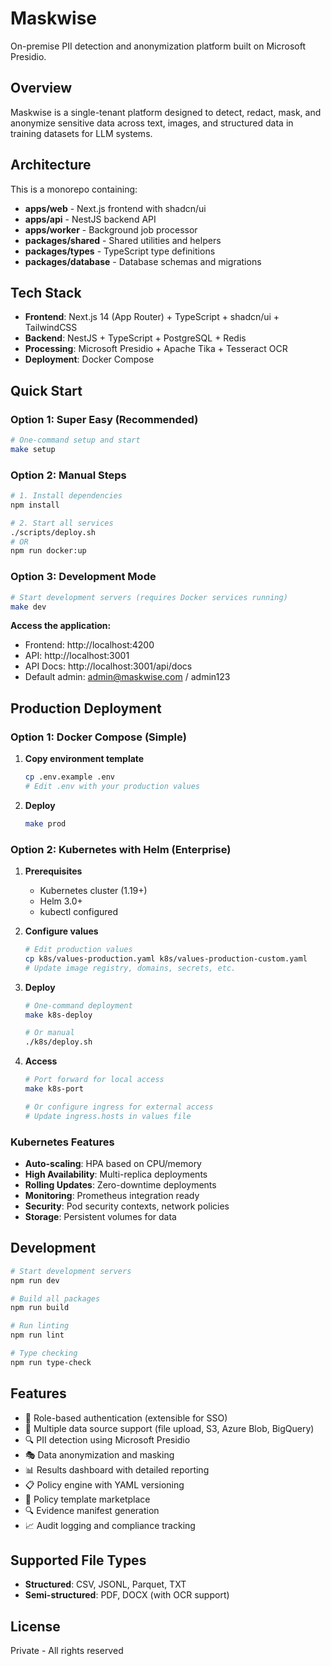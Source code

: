 # Maskwise

On-premise PII detection and anonymization platform built on Microsoft Presidio.

## Overview

Maskwise is a single-tenant platform designed to detect, redact, mask, and anonymize sensitive data across text, images, and structured data in training datasets for LLM systems.

## Architecture

This is a monorepo containing:

- **apps/web** - Next.js frontend with shadcn/ui
- **apps/api** - NestJS backend API
- **apps/worker** - Background job processor
- **packages/shared** - Shared utilities and helpers
- **packages/types** - TypeScript type definitions
- **packages/database** - Database schemas and migrations

## Tech Stack

- **Frontend**: Next.js 14 (App Router) + TypeScript + shadcn/ui + TailwindCSS
- **Backend**: NestJS + TypeScript + PostgreSQL + Redis
- **Processing**: Microsoft Presidio + Apache Tika + Tesseract OCR
- **Deployment**: Docker Compose

## Quick Start

### Option 1: Super Easy (Recommended)
```bash
# One-command setup and start
make setup
```

### Option 2: Manual Steps
```bash
# 1. Install dependencies
npm install

# 2. Start all services
./scripts/deploy.sh
# OR
npm run docker:up
```

### Option 3: Development Mode
```bash
# Start development servers (requires Docker services running)
make dev
```

**Access the application:**
- Frontend: http://localhost:4200
- API: http://localhost:3001  
- API Docs: http://localhost:3001/api/docs
- Default admin: admin@maskwise.com / admin123

## Production Deployment

### Option 1: Docker Compose (Simple)
1. **Copy environment template**
   ```bash
   cp .env.example .env
   # Edit .env with your production values
   ```

2. **Deploy**
   ```bash
   make prod
   ```

### Option 2: Kubernetes with Helm (Enterprise)
1. **Prerequisites**
   - Kubernetes cluster (1.19+)
   - Helm 3.0+
   - kubectl configured

2. **Configure values**
   ```bash
   # Edit production values
   cp k8s/values-production.yaml k8s/values-production-custom.yaml
   # Update image registry, domains, secrets, etc.
   ```

3. **Deploy**
   ```bash
   # One-command deployment
   make k8s-deploy
   
   # Or manual
   ./k8s/deploy.sh
   ```

4. **Access**
   ```bash
   # Port forward for local access
   make k8s-port
   
   # Or configure ingress for external access
   # Update ingress.hosts in values file
   ```

### Kubernetes Features
- **Auto-scaling**: HPA based on CPU/memory
- **High Availability**: Multi-replica deployments
- **Rolling Updates**: Zero-downtime deployments  
- **Monitoring**: Prometheus integration ready
- **Security**: Pod security contexts, network policies
- **Storage**: Persistent volumes for data

## Development

```bash
# Start development servers
npm run dev

# Build all packages
npm run build

# Run linting
npm run lint

# Type checking
npm run type-check
```

## Features

- 🔐 Role-based authentication (extensible for SSO)
- 📁 Multiple data source support (file upload, S3, Azure Blob, BigQuery)
- 🔍 PII detection using Microsoft Presidio
- 🎭 Data anonymization and masking
- 📊 Results dashboard with detailed reporting
- 📋 Policy engine with YAML versioning
- 🏪 Policy template marketplace
- 🔍 Evidence manifest generation
- 📈 Audit logging and compliance tracking

## Supported File Types

- **Structured**: CSV, JSONL, Parquet, TXT
- **Semi-structured**: PDF, DOCX (with OCR support)

## License

Private - All rights reserved